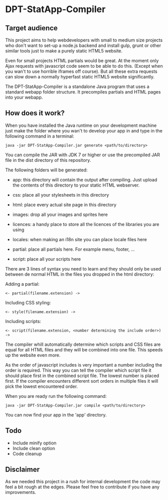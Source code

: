 DPT-StatApp-Compiler
====================

Target audience
---------------

This project aims to help webdevelopers with small to medium size projects who don't want
to set-up a node.js backend and install gulp, grunt or other similar tools just to make
a purely static HTML5 website. 

Even for small projects HTML partials would be great. At the moment only Ajax requests
with javascript code seem to be able to do this. (Except when you wan't to use horrible 
iframes off course). But all these extra requests can slow down a normally hyperfast
static HTML5 website significantly. 

The DPT-StatApp-Compiler is a standalone Java program that uses a standard webapp folder
structure. It precompiles partials and HTML pages into your webapp. 

How does it work?
-----------------

When you have installed the Java runtime on your development machine just make the 
folder where you wan't to develop your app in and type in the following command in 
a terminal:

```
java -jar DPT-StatApp-Compiler.jar generate <path/to/directory>
```

You can compile the JAR with JDK 7 or higher or use the precompiled JAR file in the dist
directory of this repository. 

The following folders will be generated:

 - app: this directory will contain the output after compiling. Just upload the contents
        of this directory to your static HTML webserver. 

 - css: place all your stylesheets in this directory
 
 - html: place every actual site page in this directory
 
 - images: drop all your images and sprites here
 
 - licences: a handy place to store all the licences of the libraries you are using
 
 - locales: when making an i18n site you can place locale files here
 
 - partial: place all partials here. For example menu, footer, ...
 
 - script: place all your scripts here
 
 
There are 3 lines of syntax you need to learn and they should only be used
between de normal HTML in the files you dropped in the html directory:
 
Adding a partial:
```
<- partial(filename.extension) ->
```

Including CSS styling:
```
<- style(filename.extension) ->
```

Including scripts:
```
<- script(filename.extension, <number determining the include order>) ->
```

The compiler whill automatically determine which scripts and CSS files are equal
for all HTML files and they will be combined into one file. This speeds up the
website even more. 

As the order of javascript includes is very important a number including 
the order is required. This way you can tell the compiler which script file it
should place first in the combined script file. The lowest number is placed
first. If the compiler encounters different sort orders in multiple files
it will pick the lowest encountered order.

When you are ready run the following command:

```
java -jar DPT-StatApp-Compiler.jar compile <path/to/directory>
```

You can now find your app in the 'app' directory. 

Todo
----

 - Include minify option
 - Include clean option
 - Code cleanup
 
Disclaimer
----------

As we needed this project in a rush for internal development the code may feel
a bit rough at the edges. Please feel free to contribute if you have any improvements. 
